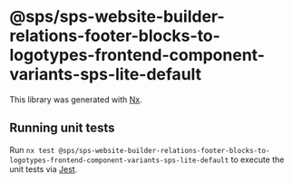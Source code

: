 # @sps/sps-website-builder-relations-footer-blocks-to-logotypes-frontend-component-variants-sps-lite-default

This library was generated with [Nx](https://nx.dev).

## Running unit tests

Run `nx test @sps/sps-website-builder-relations-footer-blocks-to-logotypes-frontend-component-variants-sps-lite-default` to execute the unit tests via [Jest](https://jestjs.io).
